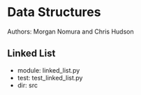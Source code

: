 # Data Structures
Authors: Morgan Nomura and Chris Hudson

## Linked List
 - module: linked_list.py
 - test: test_linked_list.py
 - dir: src
